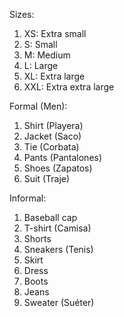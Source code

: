 Sizes:

1. XS: Extra small
2. S: Small
3. M: Medium
4. L: Large
5. XL: Extra large
6. XXL: Extra extra large

Formal (Men):

1. Shirt (Playera)
2. Jacket (Saco)
3. Tie (Corbata)
4. Pants (Pantalones)
5. Shoes (Zapatos)
6. Suit (Traje)

Informal:

1. Baseball cap
2. T-shirt (Camisa)
3. Shorts
4. Sneakers (Tenis)
5. Skirt
6. Dress
7. Boots
8. Jeans
9. Sweater (Suéter)